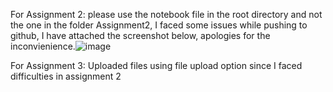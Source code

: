 For Assignment 2: please use the notebook file in the root directory and not the one in the folder Assignment2, I faced some issues while pushing to github, I have attached the screenshot below, apologies for the inconvienience.![image](https://github.com/user-attachments/assets/fc67ad7b-9fec-4418-9048-047e4ec4ca1f)

For Assignment 3: Uploaded files using file upload option since I faced difficulties in assignment 2
